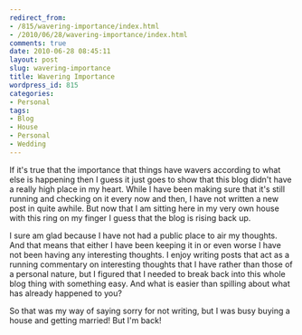 ```yaml
---
redirect_from:
- /815/wavering-importance/index.html
- /2010/06/28/wavering-importance/index.html
comments: true
date: 2010-06-28 08:45:11
layout: post
slug: wavering-importance
title: Wavering Importance
wordpress_id: 815
categories:
- Personal
tags:
- Blog
- House
- Personal
- Wedding
---
```


If it's true that the importance that things have wavers according to what else is happening then I guess it just goes to show that this blog didn't have a really high place in my heart.  While I have been making sure that it's still running and checking on it every now and then, I have not written a new post in quite awhile.  But now that I am sitting here in my very own house with this ring on my finger I guess that the blog is rising back up.

I sure am glad because I have not had a public place to air my thoughts.  And that means that either I have been keeping it in or even worse I have not been having any interesting thoughts.  I enjoy writing posts that act as a running commentary on interesting thoughts that I have rather than those of a personal nature, but I figured that I needed to break back into this whole blog thing with something easy.  And what is easier than spilling about what has already happened to you?

So that was my way of saying sorry for not writing, but I was busy buying a house and getting married!  But I'm back!

